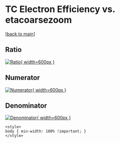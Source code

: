 # TC Electron Efficiency vs. etacoarsezoom

[[back to main](./)]



## Ratio

[![Ratio](../mtv/var/TC_11_eff_etacoarsezoom.png){ width=600px }](../mtv/var/TC_11_eff_etacoarsezoom.pdf)

## Numerator

[![Numerator](../mtv/num/TC_11_eff_etacoarsezoom_num0.png){ width=600px }](../mtv/num/TC_11_eff_etacoarsezoom_num0.pdf)

## Denominator

[![Denominator](../mtv/den/TC_11_eff_etacoarsezoom_den.png){ width=600px }](../mtv/den/TC_11_eff_etacoarsezoom_den.pdf)


``` {=html}
<style>
body { min-width: 100% !important; }
</style>
```

